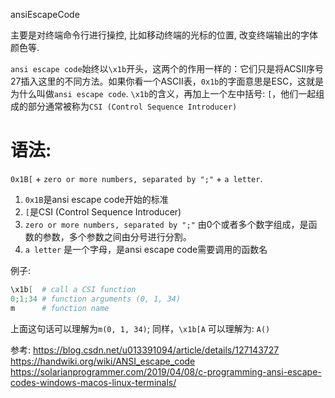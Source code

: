 ansiEscapeCode

主要是对终端命令行进行操控, 比如移动终端的光标的位置, 改变终端输出的字体颜色等.

`ansi escape code`始终以`\x1b`开头，这两个的作用一样的：它们只是将ACSII序号27插入这里的不同方法。如果你看一个ASCII表，`0x1b`的字面意思是ESC，这就是为什么叫做`ansi escape code`.
`\x1b`的含义，再加上一个左中括号: `[`，他们一起组成的部分通常被称为`CSI (Control Sequence Introducer)`

# 语法:
`0x1B[` + `zero or more numbers, separated by ";"` + `a letter`.

1. `0x1B`是ansi escape code开始的标准
2. `[`是CSI (Control Sequence Introducer)
3. `zero or more numbers, separated by ";"` 由0个或者多个数字组成，是函数的参数，多个参数之间由分号进行分割。
4. `a letter` 是一个字母，是ansi escape code需要调用的函数名

例子:
```PowerShell
\x1b[  # call a CSI function
0;1;34 # function arguments (0, 1, 34)
m      # function name
```
上面这句话可以理解为`m(0, 1, 34)`; 同样，`\x1b[A` 可以理解为: `A()`

参考:
https://blog.csdn.net/u013391094/article/details/127143727
https://handwiki.org/wiki/ANSI_escape_code
https://solarianprogrammer.com/2019/04/08/c-programming-ansi-escape-codes-windows-macos-linux-terminals/